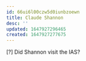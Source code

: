 ```yaml
---
id: 66ui6l00czw5d0iunbzoewn
title: Claude Shannon
desc: ''
updated: 1647927296465
created: 1647927277675
---
```


[?] Did Shannon visit the IAS?
